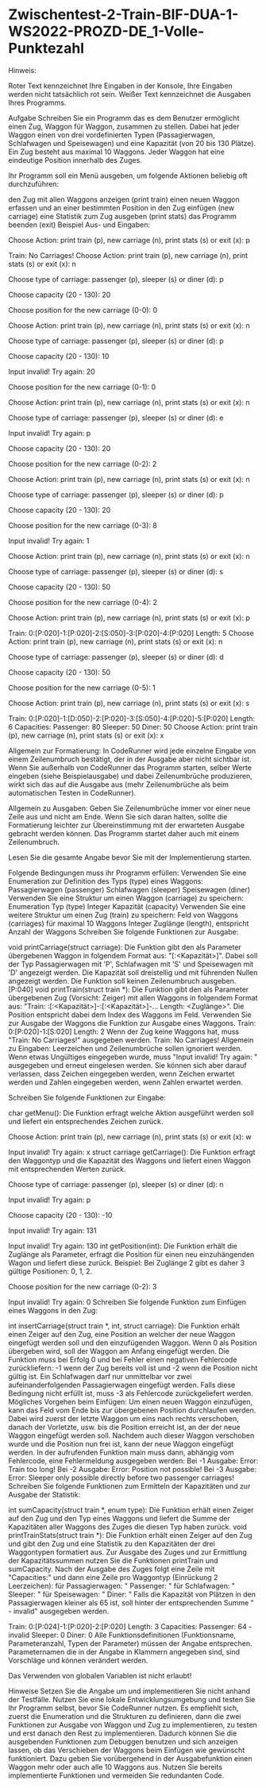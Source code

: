 # Zwischentest-2-Train-BIF-DUA-1-WS2022-PROZD-DE_1-Volle-Punktezahl

Hinweis:

Roter Text kennzeichnet Ihre Eingaben in der Konsole, Ihre Eingaben werden nicht tatsächlich rot sein. Weißer Text kennzeichnet die Ausgaben Ihres Programms.

Aufgabe Schreiben Sie ein Programm das es dem Benutzer ermöglicht einen Zug, Waggon für Waggon, zusammen zu stellen. Dabei hat jeder Waggon einen von drei vordefinierten Typen (Passagierwagen, Schlafwagen und Speisewagen) und eine Kapazität (von 20 bis 130 Plätze). Ein Zug besteht aus maximal 10 Waggons. Jeder Waggon hat eine eindeutige Position innerhalb des Zuges.

Ihr Programm soll ein Menü ausgeben, um folgende Aktionen beliebig oft durchzuführen:

den Zug mit allen Waggons anzeigen (print train) einen neuen Waggon erfassen und an einer bestimmten Position in den Zug einfügen (new carriage) eine Statistik zum Zug ausgeben (print stats) das Programm beenden (exit) Beispiel Aus- und Eingaben:

Choose Action: print train (p), new carriage (n), print stats (s) or exit (x): p

Train: No Carriages! Choose Action: print train (p), new carriage (n), print stats (s) or exit (x): n

Choose type of carriage: passenger (p), sleeper (s) or diner (d): p

Choose capacity (20 - 130): 20

Choose position for the new carriage (0-0): 0

Choose Action: print train (p), new carriage (n), print stats (s) or exit (x): n

Choose type of carriage: passenger (p), sleeper (s) or diner (d): p

Choose capacity (20 - 130): 10

Input invalid! Try again: 20

Choose position for the new carriage (0-1): 0

Choose Action: print train (p), new carriage (n), print stats (s) or exit (x): n

Choose type of carriage: passenger (p), sleeper (s) or diner (d): e

Input invalid! Try again: p

Choose capacity (20 - 130): 20

Choose position for the new carriage (0-2): 2

Choose Action: print train (p), new carriage (n), print stats (s) or exit (x): n

Choose type of carriage: passenger (p), sleeper (s) or diner (d): p

Choose capacity (20 - 130): 20

Choose position for the new carriage (0-3): 8

Input invalid! Try again: 1

Choose Action: print train (p), new carriage (n), print stats (s) or exit (x): n

Choose type of carriage: passenger (p), sleeper (s) or diner (d): s

Choose capacity (20 - 130): 50

Choose position for the new carriage (0-4): 2

Choose Action: print train (p), new carriage (n), print stats (s) or exit (x): p

Train: 0:[P:020]-1:[P:020]-2:[S:050]-3:[P:020]-4:[P:020] Length: 5 Choose Action: print train (p), new carriage (n), print stats (s) or exit (x): n

Choose type of carriage: passenger (p), sleeper (s) or diner (d): d

Choose capacity (20 - 130): 50

Choose position for the new carriage (0-5): 1

Choose Action: print train (p), new carriage (n), print stats (s) or exit (x): s

Train: 0:[P:020]-1:[D:050]-2:[P:020]-3:[S:050]-4:[P:020]-5:[P:020] Length: 6 Capacities: Passenger: 80 Sleeper: 50 Diner: 50 Choose Action: print train (p), new carriage (n), print stats (s) or exit (x): x

Allgemein zur Formatierung: In CodeRunner wird jede einzelne Eingabe von einem Zeilenumbruch bestätigt, der in der Ausgabe aber nicht sichtbar ist. Wenn Sie außerhalb von CodeRunner das Programm starten, selber Werte eingeben (siehe Beispielausgabe) und dabei Zeilenumbrüche produzieren, wirkt sich das auf die Ausgabe aus (mehr Zeilenumbrüche als beim automatischen Testen in CodeRunner).

Allgemein zu Ausgaben: Geben Sie Zeilenumbrüche immer vor einer neue Zeile aus und nicht am Ende. Wenn Sie sich daran halten, sollte die Formatierung leichter zur Übereinstimmung mit der erwarteten Ausgabe gebracht werden können. Das Programm startet daher auch mit einem Zeilenumbruch.

Lesen Sie die gesamte Angabe bevor Sie mit der Implementierung starten.

Folgende Bedingungen muss ihr Programm erfüllen: Verwenden Sie eine Enumeration zur Definition des Typs (type) eines Waggons: Passagierwagen (passenger) Schlafwagen (sleeper) Speisewagen (diner) Verwenden Sie eine Struktur um einen Waggon (carriage) zu speichern: Enumeration Typ (type) Integer Kapazität (capacity) Verwenden Sie eine weitere Struktur um einen Zug (train) zu speichern: Feld von Waggons (carriages) für maximal 10 Waggons Integer Zuglänge (length), entspricht Anzahl der Waggons Schreiben Sie folgende Funktionen zur Ausgabe:

void printCarriage(struct carriage): Die Funktion gibt den als Parameter übergebenen Waggon in folgendem Format aus: "[:<Kapazität>]". Dabei soll der Typ Passagierwagen mit 'P', Schlafwagen mit 'S' und Speisewagen mit 'D' angezeigt werden. Die Kapazität soll dreistellig und mit führenden Nullen angezeigt werden. Die Funktion soll keinen Zeilenumbruch ausgeben. [P:040] void printTrain(struct train *): Die Funktion gibt den als Parameter übergebenen Zug (Vorsicht: Zeiger) mit allen Waggons in folgendem Format aus: "Train: :[:<Kapazität>]-:[:<Kapazität>]-... Length: <Zuglänge>". Die Position entspricht dabei dem Index des Waggons im Feld. Verwenden Sie zur Ausgabe der Waggons die Funktion zur Ausgabe eines Waggons. Train: 0:[P:020]-1:[S:020] Length: 2 Wenn der Zug keine Waggons hat, muss "Train: No Carriages!" ausgegeben werden. Train: No Carriages! Allgemein zu Eingaben: Leerzeichen und Zeilenumbrüche sollen ignoriert werden. Wenn etwas Ungültiges eingegeben wurde, muss "Input invalid! Try again: " ausgegeben und erneut eingelesen werden. Sie können sich aber darauf verlassen, dass Zeichen eingegeben werden, wenn Zeichen erwartet werden und Zahlen eingegeben werden, wenn Zahlen erwartet werden.

Schreiben Sie folgende Funktionen zur Eingabe:

char getMenu(): Die Funktion erfragt welche Aktion ausgeführt werden soll und liefert ein entsprechendes Zeichen zurück.

Choose Action: print train (p), new carriage (n), print stats (s) or exit (x): w

Input invalid! Try again: x struct carriage getCarriage(): Die Funktion erfragt den Waggontyp und die Kapazität des Waggons und liefert einen Waggon mit entsprechenden Werten zurück.

Choose type of carriage: passenger (p), sleeper (s) or diner (d): n

Input invalid! Try again: p

Choose capacity (20 - 130): -10

Input invalid! Try again: 131

Input invalid! Try again: 130 int getPosition(int): Die Funktion erhält die Zuglänge als Parameter, erfragt die Position für einen neu einzuhängenden Wagon und liefert diese zurück. Beispiel: Bei Zuglänge 2 gibt es daher 3 gültige Positionen: 0, 1, 2.

Choose position for the new carriage (0-2): 3

Input invalid! Try again: 0 Schreiben Sie folgende Funktion zum Einfügen eines Waggons in den Zug:

int insertCarriage(struct train *, int, struct carriage): Die Funktion erhält einen Zeiger auf den Zug, eine Position an welcher der neue Waggon eingefügt werden soll und den einzufügenden Waggon. Wenn 0 als Position übergeben wird, soll der Waggon am Anfang eingefügt werden. Die Funktion muss bei Erfolg 0 und bei Fehler einen negativen Fehlercode zurückliefern: -1 wenn der Zug bereits voll ist und -2 wenn die Position nicht gültig ist. Ein Schlafwagen darf nur unmittelbar vor zwei aufeinanderfolgenden Passagierwagen eingefügt werden. Falls diese Bedingung nicht erfüllt ist, muss -3 als Fehlercode zurückgeliefert werden. Mögliches Vorgehen beim Einfügen: Um einen neuen Waggon einzufügen, kann das Feld vom Ende bis zur übergebenen Position durchlaufen werden. Dabei wird zuerst der letzte Waggon um eins nach rechts verschoben, danach der Vorletzte, usw. bis die Position erreicht ist, an der der neue Waggon eingefügt werden soll. Nachdem auch dieser Waggon verschoben wurde und die Position nun frei ist, kann der neue Waggon eingefügt werden. In der aufrufenden Funktion main muss dann, abhängig vom Fehlercode, eine Fehlermeldung ausgegeben werden: Bei -1 Ausgabe: Error: Train too long! Bei -2 Ausgabe: Error: Position not possible! Bei -3 Ausgabe: Error: Sleeper only possible directly before two passenger carriages! Schreiben Sie folgende Funktionen zum Ermitteln der Kapazitäten und zur Ausgabe der Statistik:

int sumCapacity(struct train *, enum type): Die Funktion erhält einen Zeiger auf den Zug und den Typ eines Waggons und liefert die Summe der Kapazitäten aller Waggons des Zuges die diesen Typ haben zurück. void printTrainStats(struct train *): Die Funktion erhält einen Zeiger auf den Zug und gibt den Zug und eine Statistik zu den Kapazitäten der drei Waggontypen formatiert aus. Zur Ausgabe des Zuges und zur Ermittlung der Kapazitätssummen nutzen Sie die Funktionen printTrain und sumCapacity. Nach der Ausgabe des Zuges folgt eine Zeile mit "Capacities:" und dann eine Zeile pro Waggontyp (Einrückung 2 Leerzeichen): für Passagierwagen: " Passenger: " für Schlafwagen: " Sleeper: " für Speisewagen: " Diner: " Falls die Kapazität von Plätzen in den Passagierwagen kleiner als 65 ist, soll hinter der entsprechenden Summe " - invalid" ausgegeben werden.

Train: 0:[P:024]-1:[P:020]-2:[P:020] Length: 3 Capacities: Passenger: 64 - invalid Sleeper: 0 Diner: 0 Alle Funktionsdefinitionen (Funktionsname, Parameteranzahl, Typen der Parameter) müssen der Angabe entsprechen. Parameternamen die in der Angabe in Klammern angegeben sind, sind Vorschläge und können verändert werden.

Das Verwenden von globalen Variablen ist nicht erlaubt!

Hinweise Setzen Sie die Angabe um und implementieren Sie nicht anhand der Testfälle. Nutzen Sie eine lokale Entwicklungsumgebung und testen Sie Ihr Programm selbst, bevor Sie CodeRunner nutzen. Es empfiehlt sich, zuerst die Enumeration und die Strukturen zu definieren, dann die zwei Funktionen zur Ausgabe von Waggon und Zug zu implementieren, zu testen und erst danach den Rest zu implementieren. Dadurch können Sie die ausgebenden Funktionen zum Debuggen benutzen und sich anzeigen lassen, ob das Verschieben der Waggons beim Einfügen wie gewünscht funktioniert. Dazu geben Sie vorübergehend in der Ausgabefunktion einen Waggon mehr oder auch alle 10 Waggons aus. Nutzen Sie bereits implementierte Funktionen und vermeiden Sie redundanten Code.
